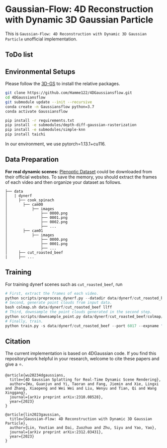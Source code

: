 # Gaussian-Flow: 4D Reconstruction with Dynamic 3D Gaussian Particle

This is `Gaussian-Flow: 4D Reconstruction with Dynamic 3D Gaussian Particle` unofficial implementation.

## ToDo list

## Environmental Setups

Please follow the [3D-GS](https://github.com/graphdeco-inria/gaussian-splatting) to install the relative packages.

```bash
git clone https://github.com/Hamme122/4DGaussiansflow.git
cd 4DGaussiansflow
git submodule update --init --recursive
conda create -n Gaussiansflow python=3.7 
conda activate Gaussiansflow

pip install -r requirements.txt
pip install -e submodules/depth-diff-gaussian-rasterization
pip install -e submodules/simple-knn
pip install taichi
```

In our environment, we use pytorch=1.13.1+cu116.

## Data Preparation

**For real dynamic scenes:**
[Plenoptic Dataset](https://github.com/facebookresearch/Neural_3D_Video) could be downloaded from their official websites. To save the memory, you should extract the frames of each video and then organize your dataset as follows.

```
├── data
│   | dynerf
│     ├── cook_spinach
│       ├── cam00
│           ├── images
│               ├── 0000.png
│               ├── 0001.png
│               ├── 0002.png
│               ├── ...
│       ├── cam01
│           ├── images
│               ├── 0000.png
│               ├── 0001.png
│               ├── ...
│     ├── cut_roasted_beef
|     ├── ...
```


## Training

For training dynerf scenes such as `cut_roasted_beef`, run

```python
# First, extract the frames of each video.
python scripts/preprocess_dynerf.py --datadir data/dynerf/cut_roasted_beef
# Second, generate point clouds from input data.
bash colmap.sh data/dynerf/cut_roasted_beef llff
# Third, downsample the point clouds generated in the second step.
python scripts/downsample_point.py data/dynerf/cut_roasted_beef/colmap/dense/workspace/fused.ply data/dynerf/cut_roasted_beef/points3D_downsample2.ply
# Finally, train.
python train.py -s data/dynerf/cut_roasted_beef --port 6017 --expname "dynerf/cut_roasted_beef" --configs arguments/dynerf/cut_roasted_beef.py 
```



## Citation

The current implementation is based on 4DGaussian code. If you find this repository/work helpful in your research, welcome to cite these papers and give a ⭐.

```
@article{wu20234dgaussians,
  title={4D Gaussian Splatting for Real-Time Dynamic Scene Rendering},
  author={Wu, Guanjun and Yi, Taoran and Fang, Jiemin and Xie, Lingxi and Zhang, Xiaopeng and Wei Wei and Liu, Wenyu and Tian, Qi and Wang Xinggang},
  journal={arXiv preprint arXiv:2310.08528},
  year={2023}
}

@article{lin2023gaussian,
  title={Gaussian-Flow: 4D Reconstruction with Dynamic 3D Gaussian Particle},
  author={Lin, Youtian and Dai, Zuozhuo and Zhu, Siyu and Yao, Yao},
  journal={arXiv preprint arXiv:2312.03431},
  year={2023}
}
```